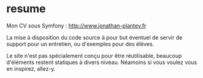 resume
======
Mon CV sous Symfony : http://www.jonathan-plantey.fr

La mise à disposition du code source à pour but éventuel de servir de support pour un entretien, ou d'exemples pour des élèves.

Le site n'est pas spécialement conçu pour être réutilisable, beaucoup d'éléments restent statiques à divers niveau. Néamoins si vous voulez vous en inspirez, allez-y.
